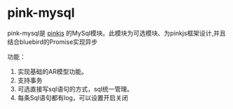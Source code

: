 # pink-mysql

pink-mysql是 [pinkjs](https://github.com/pinkjs/pink) 的MySql模块。此模块为可选模块、为pinkjs框架设计,并且结合bluebird的Promise实现异步

功能：

1. 实现基础的AR模型功能。
2. 支持事务
3. 可选直接写sql语句的方式，sql统一管理。
4. 每条Sql语句都有log，可以设置开启关闭